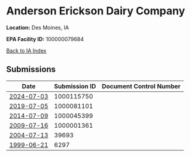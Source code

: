 # Anderson Erickson Dairy Company

**Location:** Des Moines, IA

**EPA Facility ID:** 100000079684

[Back to IA Index](../../index.md)

## Submissions

| Date | Submission ID | Document Control Number |
|------|--------------|-------------------------|
| [2024-07-03](submissions/1000115750.md) | 1000115750 |  |
| [2019-07-05](submissions/1000081101.md) | 1000081101 |  |
| [2014-07-09](submissions/1000045399.md) | 1000045399 |  |
| [2009-07-16](submissions/1000001361.md) | 1000001361 |  |
| [2004-07-13](submissions/39693.md) | 39693 |  |
| [1999-06-21](submissions/6297.md) | 6297 |  |
